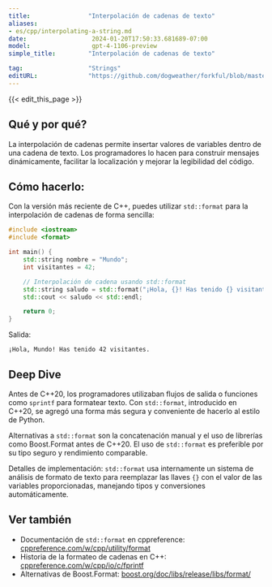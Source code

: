 ```yaml
---
title:                "Interpolación de cadenas de texto"
aliases:
- es/cpp/interpolating-a-string.md
date:                  2024-01-20T17:50:33.681689-07:00
model:                 gpt-4-1106-preview
simple_title:         "Interpolación de cadenas de texto"

tag:                  "Strings"
editURL:              "https://github.com/dogweather/forkful/blob/master/content/es/cpp/interpolating-a-string.md"
---
```


{{< edit_this_page >}}

## Qué y por qué?
La interpolación de cadenas permite insertar valores de variables dentro de una cadena de texto. Los programadores lo hacen para construir mensajes dinámicamente, facilitar la localización y mejorar la legibilidad del código.

## Cómo hacerlo:
Con la versión más reciente de C++, puedes utilizar `std::format` para la interpolación de cadenas de forma sencilla:

```C++
#include <iostream>
#include <format>

int main() {
    std::string nombre = "Mundo";
    int visitantes = 42;

    // Interpolación de cadena usando std::format
    std::string saludo = std::format("¡Hola, {}! Has tenido {} visitantes.", nombre, visitantes);
    std::cout << saludo << std::endl;

    return 0;
}
```

Salida:
```
¡Hola, Mundo! Has tenido 42 visitantes.
```

## Deep Dive
Antes de C++20, los programadores utilizaban flujos de salida o funciones como `sprintf` para formatear texto. Con `std::format`, introducido en C++20, se agregó una forma más segura y conveniente de hacerlo al estilo de Python. 

Alternativas a `std::format` son la concatenación manual y el uso de librerías como Boost.Format antes de C++20. El uso de `std::format` es preferible por su tipo seguro y rendimiento comparable.

Detalles de implementación: `std::format` usa internamente un sistema de análisis de formato de texto para reemplazar las llaves `{}` con el valor de las variables proporcionadas, manejando tipos y conversiones automáticamente.

## Ver también

- Documentación de `std::format` en cppreference: [cppreference.com/w/cpp/utility/format](https://en.cppreference.com/w/cpp/utility/format)
- Historia de la formateo de cadenas en C++: [cppreference.com/w/cpp/io/c/fprintf](https://en.cppreference.com/w/cpp/io/c/fprintf)
- Alternativas de Boost.Format: [boost.org/doc/libs/release/libs/format/](https://www.boost.org/doc/libs/release/libs/format/)
